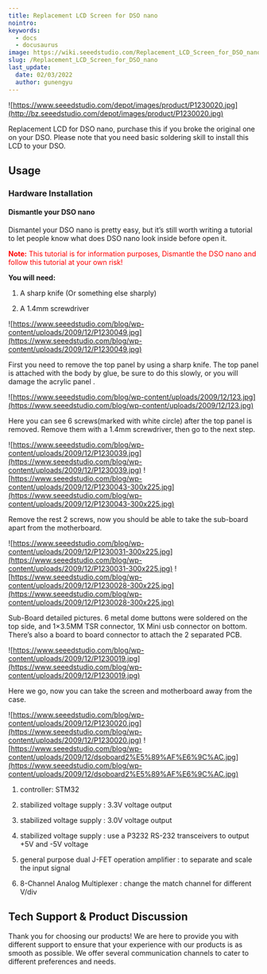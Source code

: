 ```yaml
---
title: Replacement LCD Screen for DSO nano
nointro:
keywords:
  - docs
  - docusaurus
image: https://wiki.seeedstudio.com/Replacement_LCD_Screen_for_DSO_nano/
slug: /Replacement_LCD_Screen_for_DSO_nano
last_update:
  date: 02/03/2022
  author: gunengyu
---
```

![https://www.seeedstudio.com/depot/images/product/P1230020.jpg](http://bz.seeedstudio.com/depot/images/product/P1230020.jpg)

Replacement LCD for DSO nano, purchase this if you broke the original one on your DSO. Please note that you need basic soldering skill to install this LCD to your DSO.

## Usage

### Hardware Installation

#### Dismantle your DSO nano

Dismantel your DSO nano is pretty easy, but it’s still worth writing a tutorial to let people know what does DSO nano look inside before open it.

<font color="red">
<strong>Note:</strong>
This tutorial is for information purposes,  Dismantle the DSO nano and follow this tutorial at your own risk!
</font>

**You will need:**

1. A sharp knife (Or something else sharply)

2. A 1.4mm screwdriver

![https://www.seeedstudio.com/blog/wp-content/uploads/2009/12/P1230049.jpg](https://www.seeedstudio.com/blog/wp-content/uploads/2009/12/P1230049.jpg)

First you need to remove the top panel by using a sharp knife. The top panel is attached with the body by glue, be sure to do this slowly, or you will damage the acrylic panel .

![https://www.seeedstudio.com/blog/wp-content/uploads/2009/12/123.jpg](https://www.seeedstudio.com/blog/wp-content/uploads/2009/12/123.jpg)

Here you can see 6 screws(marked with white circle) after the top panel is removed. Remove them with a 1.4mm screwdriver, then go to the next step.

![https://www.seeedstudio.com/blog/wp-content/uploads/2009/12/P1230039.jpg](https://www.seeedstudio.com/blog/wp-content/uploads/2009/12/P1230039.jpg)
![https://www.seeedstudio.com/blog/wp-content/uploads/2009/12/P1230043-300x225.jpg](https://www.seeedstudio.com/blog/wp-content/uploads/2009/12/P1230043-300x225.jpg)

Remove the rest 2 screws, now you should be able to take the sub-board apart from the motherboard.

![https://www.seeedstudio.com/blog/wp-content/uploads/2009/12/P1230031-300x225.jpg](https://www.seeedstudio.com/blog/wp-content/uploads/2009/12/P1230031-300x225.jpg)
![https://www.seeedstudio.com/blog/wp-content/uploads/2009/12/P1230028-300x225.jpg](https://www.seeedstudio.com/blog/wp-content/uploads/2009/12/P1230028-300x225.jpg)

Sub-Board detailed pictures. 6 metal dome buttons were soldered on the top side, and 1×3.5MM TSR connector, 1X Mini usb connector on bottom.  There’s also a board to board connector to attach the 2 separated PCB.

![https://www.seeedstudio.com/blog/wp-content/uploads/2009/12/P1230019.jpg](https://www.seeedstudio.com/blog/wp-content/uploads/2009/12/P1230019.jpg)

Here we go, now you can take the screen and motherboard away from the case.

![https://www.seeedstudio.com/blog/wp-content/uploads/2009/12/P1230020.jpg](https://www.seeedstudio.com/blog/wp-content/uploads/2009/12/P1230020.jpg)
![https://www.seeedstudio.com/blog/wp-content/uploads/2009/12/dsoboard2%E5%89%AF%E6%9C%AC.jpg](https://www.seeedstudio.com/blog/wp-content/uploads/2009/12/dsoboard2%E5%89%AF%E6%9C%AC.jpg)

1. controller: STM32

2. stabilized voltage supply : 3.3V voltage output

3. stabilized voltage supply : 3.0V voltage output

4. stabilized voltage supply : use a P3232 RS-232 transceivers to output +5V and -5V voltage

5. general purpose dual J-FET operation amplifier : to separate and scale the input signal

6. 8-Channel Analog Multiplexer : change the match channel for different V/div

## Tech Support & Product Discussion

Thank you for choosing our products! We are here to provide you with different support to ensure that your experience with our products is as smooth as possible. We offer several communication channels to cater to different preferences and needs.

<div class="button_tech_support_container">
<a href="https://forum.seeedstudio.com/" class="button_forum"></a> 
<a href="https://www.seeedstudio.com/contacts" class="button_email"></a>
</div>

<div class="button_tech_support_container">
<a href="https://discord.gg/eWkprNDMU7" class="button_discord"></a> 
<a href="https://github.com/Seeed-Studio/wiki-documents/discussions/69" class="button_discussion"></a>
</div>
